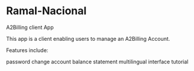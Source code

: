 # Ramal-Nacional
A2Billing client App


This app is a client enabling users to manage an A2Billing Account. 

Features include:

  password change
  account balance statement
  multilingual interface
  tutorial 
